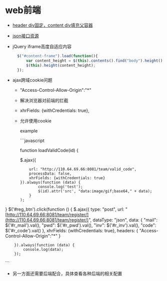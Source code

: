 # web前端

* [header div固定，content div填充父容器](head_content.md)
* [json接口资源]()
* jQuery iframe高度自适应内容

  ```javascript
    $("#content-frame").load(function(){
        var content_height = $(this).contents().find("body").height();
        $(this).height(content_height);
    });
  ```

* ajax跨域cookie问题
  * "Access-Control-Allow-Origin":"\*"
  * 解决浏览器对前端的拦截
  * xhrFields: {withCredentials: true},
  * 允许使用cookie

    example

    \`\`\`javascript

    function loadValidCode\(id\) {

    $.ajax\({

    ```text
        url: "http://110.64.69.66:8081/team/valid_code",
        processData: false,
        xhrFields: {withCredentials: true}
    }).always(function (data) {
            console.log('test');
            $(id).attr('src', "data:image/gif;base64," + data);
        }
    );
    ```

} $\('\#reg\_btn'\).click\(function \(\) { $.ajax\({ type: "post", url: "[http://110.64.69.66:8081/team/register/](http://110.64.69.66:8081/team/register/)", dataType: "json", data: { "mail": $\('\#r\_mail'\).val\(\), "pwd": $\('\#r\_pwd'\).val\(\), "inv": $\('\#r\_inv'\).val\(\), "code": $\('\#r\_code'\).val\(\) }, xhrFields: {withCredentials: true}, headers: { "Access-Control-Allow-Origin":"\*" }

```text
    }).always(function (data) {
        console.log(data);
    });
```

\`\`\`

* 另一方面还需要后端配合，具体查看各种后端的相关配置

